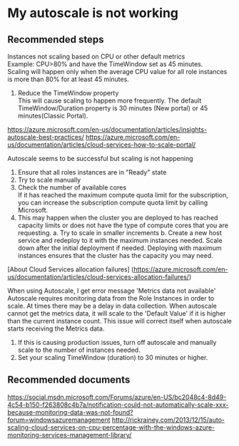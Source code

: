 
# My autoscale is not working

## **Recommended steps**
Instances not scaling based on CPU or other default metrics <br>
Example: CPU>80% and have the TimeWindow set as 45 minutes. <br> 
Scaling will happen only when the average CPU value for all role instances is more than 80% for at least 45 minutes.

1. Reduce the TimeWindow property <br>
This will cause scaling to happen more frequently. The default TimeWindow/Duration property is 30 minutes (New portal) or 45 minutes(Classic Portal).

https://azure.microsoft.com/en-us/documentation/articles/insights-autoscale-best-practices/ 
https://azure.microsoft.com/en-us/documentation/articles/cloud-services-how-to-scale-portal/

Autoscale seems to be successful but scaling is not happening <br>
1. Ensure that all roles instances are in "Ready" state
2. Try to scale manually
3. Check the number of available cores <br>
If it has reached the maximum compute quota limit for the subscription, you can increase the subscription compute quota limit by calling Microsoft.
4. This may happen when the cluster you are deployed to has reached capacity limits or does not have the type of compute cores that you are requesting.
    a. Try to scale in smaller increments
    b. Create a new host service and redeploy to it with the maximum instances needed. Scale down after the initial deployment if needed. Deploying with maximum instances ensures that the cluster has the capacity you may need.

[About Cloud Services allocation failures] (https://azure.microsoft.com/en-us/documentation/articles/cloud-services-allocation-failures/) <br>

When using Autoscale, I get error message 'Metrics data not available' <br>
Autoscale requires monitoring data from the Role Instances in order to scale. At times there may be a delay in data collection. When autoscale cannot get the metrics data, it will scale to the 'Default Value' if it is higher than the current instance count. This issue will correct itself when autoscale starts receiving the Metrics data.

1. If this is causing production issues, turn off autoscale and manually scale to the number of instances needed.
2. Set your scaling TimeWindow (duration) to 30 minutes or higher.

## **Recommended documents**
https://social.msdn.microsoft.com/Forums/azure/en-US/bc2048c4-8d49-4c54-b150-f263808c4b7a/notification-could-not-automatically-scale-xxx-because-monitoring-data-was-not-found?forum=windowsazuremanagement http://rickrainey.com/2013/12/15/auto-scaling-cloud-services-on-cpu-percentage-with-the-windows-azure-monitoring-services-management-library/